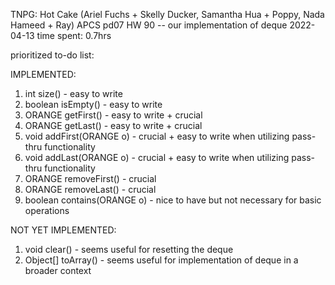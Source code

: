 TNPG: Hot Cake (Ariel Fuchs + Skelly Ducker, Samantha Hua + Poppy, Nada Hameed + Ray)
APCS pd07
HW 90 -- our implementation of deque
2022-04-13
time spent: 0.7hrs

prioritized to-do list:

IMPLEMENTED:
1. int size() - easy to write
2. boolean isEmpty() - easy to write
3. ORANGE getFirst() - easy to write + crucial
4. ORANGE getLast() - easy to write + crucial
5. void addFirst(ORANGE o) - crucial + easy to write when utilizing pass-thru functionality
6. void addLast(ORANGE o) - crucial + easy to write when utilizing pass-thru functionality
7. ORANGE removeFirst() - crucial
8. ORANGE removeLast() - crucial
9. boolean contains(ORANGE o) - nice to have but not necessary for basic operations

NOT YET IMPLEMENTED:
1. void clear() - seems useful for resetting the deque
2. Object[]	toArray() - seems useful for implementation of deque in a broader context
